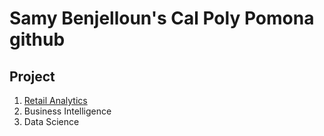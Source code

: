 # Samy Benjelloun's Cal Poly Pomona github
## Project

1. [Retail Analytics](https://colab.research.google.com/drive/1PezcfhCupkEhtpceJuO9nzBWxmauBC5U?usp=sharing)
2. Business Intelligence
3. Data Science
